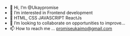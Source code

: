 - 👋 Hi, I’m @Ukaypromise
- 👀 I’m interested in Frontend development
- 🌱 HTML, CSS JAVASCRIPT ReactJs
- 💞️ I’m looking to collaborate on opportunities to improve...
- 📫 How to reach me ...
promiseukaimo@gmail.com
<!---
Ukaypromise/Ukaypromise is a ✨ special ✨ repository because its `README.md` (this file) appears on your GitHub profile.
You can click the Preview link to take a look at your changes.
--->
